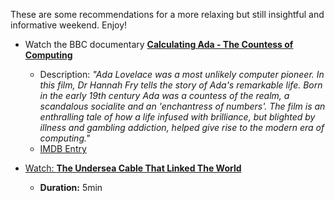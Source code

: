 These are some recommendations for a more relaxing but still insightful and informative weekend. Enjoy!

- Watch the BBC documentary [**Calculating Ada - The Countess of Computing**](https://www.youtube.com/watch?v=QgUVrzkQgds)
  - Description: _"Ada Lovelace was a most unlikely computer pioneer. In this film, Dr Hannah Fry tells the story of Ada's remarkable life. Born in the early 19th century Ada was a countess of the realm, a scandalous socialite and an 'enchantress of numbers'. The film is an enthralling tale of how a life infused with brilliance, but blighted by illness and gambling addiction, helped give rise to the modern era of computing."_
  - [IMDB Entry](https://www.imdb.com/title/tt5980290/)

- [Watch: **The Undersea Cable That Linked The World**](https://www.youtube.com/watch?v=nV0Wc9Y33so)
  - **Duration:** 5min